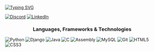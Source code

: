 [![Typing SVG](https://readme-typing-svg.herokuapp.com?font=Fira+Code&pause=1000&color=00F718&width=200&lines=Hi+There!;I'm+Malek)](https://git.io/typing-svg)

[![Discord](https://img.shields.io/badge/Discord-5865F2?style=flat-square&logo=discord&logoColor=white)](https://discord.gg/mylink)
[![LinkedIn](https://img.shields.io/badge/LinkedIn-0A66C2?style=flat-square&logo=linkedin&logoColor=white)](https://linkedin.com/in/myprofile)
</p>

<h3 align="center">Languages, Frameworks & Technologies</h3>
<p align="center">
  
  ![Python](https://img.shields.io/badge/Python-3776AB?style=flat-square&logo=python&logoColor=white)
  ![Django](https://img.shields.io/badge/Django-092E20?style=flat-square&logo=django&logoColor=white)
  ![Java](https://img.shields.io/badge/Java-007396?style=flat-square&logo=openjdk&logoColor=white)
  ![C](https://img.shields.io/badge/C-00599C?style=flat-square&logo=c&logoColor=white)
  ![Assembly](https://img.shields.io/badge/Assembly-6E4C13?style=flat-square&logo=assemblyscript&logoColor=white)
  ![MySQL](https://img.shields.io/badge/MySQL-4479A1?style=flat-square&logo=mysql&logoColor=white)
  ![Git](https://img.shields.io/badge/Git-F05032?style=flat-square&logo=git&logoColor=white)
  ![HTML5](https://img.shields.io/badge/HTML5-E34F26?style=flat-square&logo=html5&logoColor=white)
  ![CSS3](https://img.shields.io/badge/CSS3-1572B6?style=flat-square&logo=css3&logoColor=white)
</p> 

